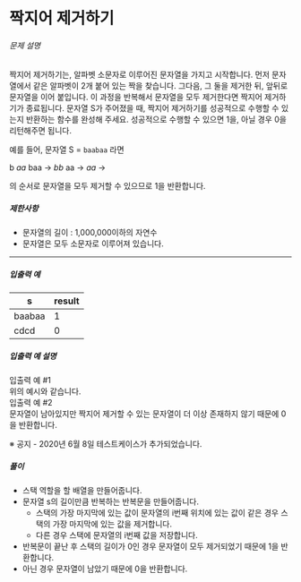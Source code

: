 # 짝지어 제거하기
###### 문제 설명

짝지어 제거하기는, 알파벳 소문자로 이루어진 문자열을 가지고 시작합니다. 먼저 문자열에서 같은 알파벳이 2개 붙어 있는 짝을 찾습니다. 그다음, 그 둘을 제거한 뒤, 앞뒤로 문자열을 이어 붙입니다. 이 과정을 반복해서 문자열을 모두 제거한다면 짝지어 제거하기가 종료됩니다. 문자열 S가 주어졌을 때, 짝지어 제거하기를 성공적으로 수행할 수 있는지 반환하는 함수를 완성해 주세요. 성공적으로 수행할 수 있으면 1을, 아닐 경우 0을 리턴해주면 됩니다.

예를 들어, 문자열 S =  `baabaa`  라면

b  _aa_  baa →  _bb_  aa →  _aa_  →

의 순서로 문자열을 모두 제거할 수 있으므로 1을 반환합니다.

##### 제한사항

-   문자열의 길이 : 1,000,000이하의 자연수
-   문자열은 모두 소문자로 이루어져 있습니다.

----------

##### 입출력 예
|s|result|
|--|--|
|baabaa|1|
|cdcd|0|

##### 입출력 예 설명

입출력 예 #1  
위의 예시와 같습니다.  
입출력 예 #2  
문자열이 남아있지만 짝지어 제거할 수 있는 문자열이 더 이상 존재하지 않기 때문에 0을 반환합니다.

※ 공지 - 2020년 6월 8일 테스트케이스가 추가되었습니다.

##### 풀이
- 스택 역할을 할 배열을 만들어줍니다.
- 문자열 s의 길이만큼 반복하는 반복문을 만들어줍니다.
	- 스택의 가장 마지막에 있는 값이 문자열의 i번째 위치에 있는 값이 같은 경우 스택의 가장 마지막에 있는 값을 제거합니다.
	- 다른 경우 스택에 문자열의 i번째 값을 저장합니다.
- 반복문이 끝난 후 스택의 길이가 0인 경우 문자열이 모두 제거되었기 때문에 1을 반환합니다.
- 아닌 경우 문자열이 남았기 때문에 0을 반환합니다.